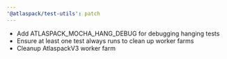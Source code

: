 ```yaml
---
'@atlaspack/test-utils': patch
---
```


- Add ATLASPACK_MOCHA_HANG_DEBUG for debugging hanging tests
- Ensure at least one test always runs to clean up worker farms
- Cleanup AtlaspackV3 worker farm
